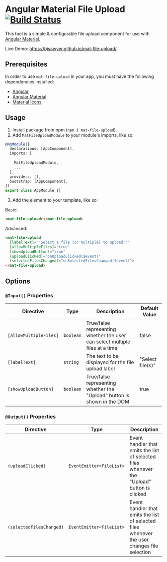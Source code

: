 # Angular Material File Upload [![Build Status](https://travis-ci.org/bjsawyer/mat-file-upload.svg?branch=master)](https://travis-ci.org/bjsawyer/mat-file-upload)

This tool is a simple & configurable file upload component for use with [Angular Material](https://material.angular.io/).

Live Demo: https://bjsawyer.github.io/mat-file-upload/

## Prerequisites

In order to use `mat-file-upload` in your app, you must have the following dependencies installed:

- [Angular](https://angular.io/)
- [Angular Material](https://material.angular.io/)
- [Material Icons](https://material.angular.io/guide/getting-started#step-6-optional-add-material-icons)

## Usage

1. Install package from npm (`npm i mat-file-upload`).
2. Add `MatFileUploadModule` to your module's imports, like so:

```typescript
@NgModule({
  declarations: [AppComponent],
  imports: [
    ...
    MatFileUploadModule,
    ...
  ],
  providers: [],
  bootstrap: [AppComponent],
})
export class AppModule {}
```

3. Add the element to your template, like so:

Basic:

<!-- prettier-ignore -->
```html
<mat-file-upload></mat-file-upload>
```

Advanced:

<!-- prettier-ignore -->
```html
<mat-file-upload
  [labelText]="'Select a file (or multiple) to upload:'"
  [allowMultipleFiles]="true"
  [showUploadButton]="true"
  (uploadClicked)="onUploadClicked($event)"
  (selectedFilesChanged)="onSelectedFilesChanged($event)">
</mat-file-upload>
```

## Options

### `@Input()` Properties

| Directive              | Type      | Description                                                                  | Default Value    |
| ---------------------- | --------- | ---------------------------------------------------------------------------- | ---------------- |
| `[allowMultipleFiles]` | `boolean` | True/false representing whether the user can select multiple files at a time | false            |
| `[labelText]`          | `string`  | The text to be displayed for the file upload label                           | "Select file(s)" |
| `[showUploadButton]`   | `boolean` | True/false representing whether the "Upload" button is shown in the DOM      | true             |

### `@Output()` Properties

| Directive                | Type                     | Description                                                                                  |
| ------------------------ | ------------------------ | -------------------------------------------------------------------------------------------- |
| `(uploadClicked)`        | `EventEmitter<FileList>` | Event handler that emits the list of selected files whenever the "Upload" button is clicked  |
| `(selectedFilesChanged)` | `EventEmitter<FileList>` | Event handler that emits the list of selected files whenever the user changes file selection |
